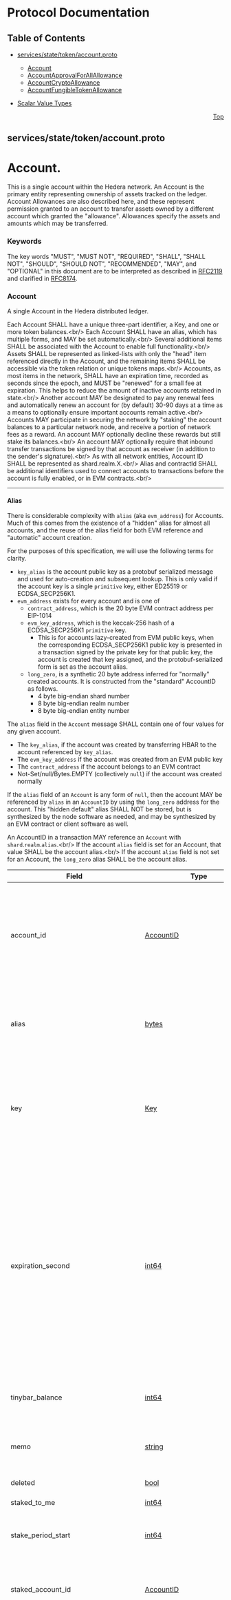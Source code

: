 # Protocol Documentation
<a name="top"></a>

## Table of Contents

- [services/state/token/account.proto](#services_state_token_account-proto)
    - [Account](#proto-Account)
    - [AccountApprovalForAllAllowance](#proto-AccountApprovalForAllAllowance)
    - [AccountCryptoAllowance](#proto-AccountCryptoAllowance)
    - [AccountFungibleTokenAllowance](#proto-AccountFungibleTokenAllowance)
  
- [Scalar Value Types](#scalar-value-types)



<a name="services_state_token_account-proto"></a>
<p align="right"><a href="#top">Top</a></p>

## services/state/token/account.proto
# Account.
This is a single account within the Hedera network. An Account is the
primary entity representing ownership of assets tracked on the ledger.
Account Allowances are also described here, and these represent permission
granted to an account to transfer assets owned by a different account which
granted the &#34;allowance&#34;. Allowances specify the assets and amounts which may
be transferred.

### Keywords
The key words &#34;MUST&#34;, &#34;MUST NOT&#34;, &#34;REQUIRED&#34;, &#34;SHALL&#34;, &#34;SHALL NOT&#34;,
&#34;SHOULD&#34;, &#34;SHOULD NOT&#34;, &#34;RECOMMENDED&#34;, &#34;MAY&#34;, and &#34;OPTIONAL&#34; in this
document are to be interpreted as described in
[RFC2119](https://www.ietf.org/rfc/rfc2119) and clarified in
[RFC8174](https://www.ietf.org/rfc/rfc8174).


<a name="proto-Account"></a>

### Account
A single Account in the Hedera distributed ledger.

Each Account SHALL have a unique three-part identifier, a Key, and one
or more token balances.&lt;br/&gt;
Each Account SHALL have an alias, which has multiple forms, and MAY be set automatically.&lt;br/&gt;
Several additional items SHALL be associated with the Account to enable
full functionality.&lt;br/&gt;
Assets SHALL be represented as linked-lists with only the &#34;head&#34; item
referenced directly in the Account, and the remaining items SHALL be
accessible via the token relation or unique tokens maps.&lt;br/&gt;
Accounts, as most items in the network, SHALL have an expiration time,
recorded as seconds since the epoch, and MUST be &#34;renewed&#34; for a small fee
at expiration. This helps to reduce the amount of inactive accounts retained
in state.&lt;br/&gt;
Another account MAY be designated to pay any renewal fees and automatically
renew an account for (by default) 30-90 days at a time as a means to
optionally ensure important accounts remain active.&lt;br/&gt;
Accounts MAY participate in securing the network by &#34;staking&#34; the account
balances to a particular network node, and receive a portion of network
fees as a reward. An account MAY optionally decline these rewards but still
stake its balances.&lt;br/&gt;
An account MAY optionally require that inbound transfer transactions be
signed by that account as receiver
(in addition to the sender&#39;s signature).&lt;br/&gt;
As with all network entities, Account ID SHALL be represented as
shard.realm.X.&lt;br/&gt;
Alias and contractId SHALL be additional identifiers used to connect accounts
to transactions before the account is fully enabled,
or in EVM contracts.&lt;br/&gt;

---

#### Alias
There is considerable complexity with `alias` (aka `evm_address`) for
Accounts. Much of this comes from the existence of a &#34;hidden&#34; alias for
almost all accounts, and the reuse of the alias field for both EVM reference
and &#34;automatic&#34; account creation.

For the purposes of this specification, we will use the following terms for
clarity.
  - `key_alias` is the account public key as a protobuf serialized message
    and used for auto-creation and subsequent lookup. This is only valid if
    the account key is a
    single `primitive` key, either ED25519 or ECDSA_SECP256K1.
  - `evm_address` exists for every account and is one of
     - `contract_address`, which is the 20 byte EVM contract address per
       EIP-1014
     - `evm_key_address`, which is the keccak-256 hash of a ECDSA_SECP256K1
       `primitive` key.
        - This is for accounts lazy-created from EVM public keys, when the
          corresponding ECDSA_SECP256K1 public key is presented in a
          transaction signed by the private key for that public key, the
          account is created that key assigned, and the protobuf-serialized
          form is set as the account alias.
     - `long_zero`, is a synthetic 20 byte address inferred for &#34;normally&#34;
       created accounts. It is constructed from the &#34;standard&#34; AccountID as
       follows.
        - 4 byte big-endian shard number
        - 8 byte big-endian realm number
        - 8 byte big-endian entity number

The `alias` field in the `Account` message SHALL contain one of four values
for any given account.
  - The `key_alias`, if the account was created by transferring HBAR to the
    account referenced by `key_alias`.
  - The `evm_key_address` if the account was created from an EVM public key
  - The `contract_address` if the account belongs to an EVM contract
  - Not-Set/null/Bytes.EMPTY (collectively `null`) if the account was
    created normally

If the `alias` field of an `Account` is any form of `null`, then the account
MAY be referenced by `alias` in an `AccountID` by using the `long_zero`
address for the account. This &#34;hidden default&#34; alias SHALL NOT be stored,
but is synthesized by the node software as needed, and may be synthesized by
an EVM contract or client software as well.

An AccountID in a transaction MAY reference an `Account` with
`shard`.`realm`.`alias`.&lt;br/&gt;
If the account `alias` field is set for an Account, that value SHALL be the
account alias.&lt;br/&gt;
If the account `alias` field is not set for an Account, the `long_zero`
alias SHALL be the account alias.


| Field | Type | Label | Description |
| ----- | ---- | ----- | ----------- |
| account_id | [AccountID](#proto-AccountID) |  | The unique ID of this account. &lt;p&gt; An account ID, when assigned to this field, SHALL be of the form `shard.realm.number`.&lt;br/&gt; Transactions MAY reference the account by alias, but the account itself MUST always have a purely numeric identifier. This numeric ID is the value used to reference the account in query responses, transaction receipts, transaction records, and the block stream. |
| alias | [bytes](#bytes) |  | An account EVM alias. &lt;p&gt; This is a value used in some contexts to reference an account when the numeric account identifier is not available.&lt;br/&gt; This field, when set to a non-default value, is immutable and SHALL NOT be changed. |
| key | [Key](#proto-Key) |  | The key to be used to sign transactions from this account, if any. &lt;p&gt; This key SHALL NOT be set for hollow accounts until the account is finalized.&lt;br/&gt; This key SHALL be set on all other accounts, except for certain immutable accounts (0.0.800 and 0.0.801) necessary for network function and otherwise secured by the governing council. |
| expiration_second | [int64](#int64) |  | The current expiration time of this account, in seconds since the epoch. &lt;p&gt; For this purpose, `epoch` SHALL be the UNIX epoch with 0 at `1970-01-01T00:00:00.000Z`.&lt;br/&gt; This account SHALL be due standard renewal fees when the network consensus time exceeds this time.&lt;br/&gt; If rent and expiration are enabled for the network, and automatic renewal is enabled for this account, renewal fees SHALL be charged after this time, and, if charged, the expiration time SHALL be extended for another renewal period.&lt;br/&gt; This account MAY be expired and removed from state at any point after this time if not renewed.&lt;br/&gt; An account holder MAY extend this time by submitting an account update transaction to modify expiration time, subject to the current maximum expiration time for the network. |
| tinybar_balance | [int64](#int64) |  | The HBAR balance of this account, in tinybar (10&lt;sup&gt;-8&lt;/sup&gt; HBAR). &lt;p&gt; This value is a signed integer for efficiency, but MUST always be a whole number. |
| memo | [string](#string) |  | A short description of this account. &lt;p&gt; This value, if set, MUST NOT exceed `transaction.maxMemoUtf8Bytes` (default 100) bytes when encoded as UTF-8. |
| deleted | [bool](#bool) |  | A boolean indicating that this account is deleted. |
| staked_to_me | [int64](#int64) |  | The amount of HBAR staked to this account by others. |
| stake_period_start | [int64](#int64) |  | If this account stakes to another account, this value SHALL be set to the time when the current period for staking and reward calculations began. |
| staked_account_id | [AccountID](#proto-AccountID) |  | An identifier for the account to which this account is staking its balances as a proxy. &lt;p&gt; If this account is not currently staking its balances, then this field, if set, SHALL be the sentinel value of `0.0.0`. |
| staked_node_id | [int64](#int64) |  | An identifier for the node this account is staked to. &lt;p&gt; If this account is not currently staking its balances, then this field, if set, SHALL be the sentinel value of `-1`. Wallet software SHOULD surface staking issues to users and provide a simple mechanism to update staking to a new node ID in the event the prior staked node ID ceases to be valid. &lt;p&gt; &lt;blockquote&gt;Note: node IDs do fluctuate as node operators change. The Account owner MUST submit a new transaction to change this value if the current node ID changes or ceases to operate as a node. An account with an invalid `staked_node_id` SHALL NOT participate in staking until the `staked_node_id` is updated to a valid node ID. &lt;/blockquote&gt; |
| decline_reward | [bool](#bool) |  | A boolean indicating that this account has chosen to decline rewards for staking its balances. &lt;p&gt; This account MAY still stake its balances, but SHALL NOT receive reward payments for doing so. |
| receiver_sig_required | [bool](#bool) |  | A boolean indicating that the account requires a receiver signature for inbound token transfer transactions. &lt;p&gt; If this value is `true` then a transaction to transfer tokens to this account SHALL NOT succeed unless this account has signed the transfer transaction. |
| head_token_id | [TokenID](#proto-TokenID) |  | A token ID at the head of the linked list for this account from the token relations map.&lt;br/&gt; The token relations are connected by including the &#34;next&#34; and &#34;previous&#34; TokenID in each TokenRelation message. The &#34;head&#34; item in that list is found by looking up the TokenRelation with this Account&#39;s account_id and this head_token_id. Each subsequent item in the list is found via similar lookup with both an AccountID and a TokenID. |
| head_nft_id | [NftID](#proto-NftID) |  | A NftID at the head of the linked list for this account from the unique tokens map.&lt;br/&gt; The unique token relations are connected by including the &#34;next&#34; and &#34;previous&#34; NftID in each Nft message. The &#34;head&#34; item in that list is found by looking up the Nft with ID matching this head_nft_id. Each subsequent item in the list is found via similar lookup with the next or previous NftID. |
| head_nft_serial_number | [int64](#int64) |  | A serial number in the NftID at the head of the linked list for this account from unique tokens map. &lt;p&gt; This MUST match the `serial_number` field of `head_nft_id`. |
| number_owned_nfts | [int64](#int64) |  | A number of non-fungible tokens (NTFs) owned by the account. |
| max_auto_associations | [int32](#int32) |  | A maximum for the number of tokens that can be automatically associated with this account. &lt;p&gt; If this is less than or equal to `used_auto_associations` (or 0), then this account MUST manually associate with a token before transacting in that token.&lt;br/&gt; This value may also be `-1` to indicate no limit.&lt;br/&gt; This value MUST NOT be less than `-1`. |
| used_auto_associations | [int32](#int32) |  | A count of used auto-association slots. &lt;p&gt; If this is greater than, or equal to, the current value of `max_auto_associations`, then this account MUST manually associate with a new token before transacting in that token. |
| number_associations | [int32](#int32) |  | A count of tokens associated with this account. &lt;p&gt; This value determines a portion of the renewal fee for this account. |
| smart_contract | [bool](#bool) |  | A boolean indicating that this account is owned by a smart contract. |
| number_positive_balances | [int32](#int32) |  | A count of tokens with a positive balance associated with this account. &lt;p&gt; If the account has a positive balance in any token, it SHALL NOT be deleted. |
| ethereum_nonce | [int64](#int64) |  | A nonce of this account for Ethereum interoperability. |
| stake_at_start_of_last_rewarded_period | [int64](#int64) |  | An amount of HBAR staked by this account at the start of the last reward period. |
| auto_renew_account_id | [AccountID](#proto-AccountID) |  | An account identifier for automatic renewal.&lt;br/&gt; This is the identifier of another account, in the same shard and realm as this account, that has signed a transaction allowing the network to use its balance, if needed, to automatically extend this account&#39;s expiration time during automatic renewal processing. &lt;p&gt; If this is set, and this account lack sufficient HBAR balance to pay renewal fees when due, then the network SHALL deduct the necessary fees from the designated auto renew account, if that account has sufficient balance. |
| auto_renew_seconds | [int64](#int64) |  | A count of the number of seconds to extend this account&#39;s expiration. &lt;p&gt; The network SHALL extend the account&#39;s expiration by this number of seconds, if funds are available, upon automatic renewal.&lt;br/&gt; This SHALL NOT apply if the account is already deleted upon expiration.&lt;br/&gt; If this is not provided in an allowed range on account creation, the transaction SHALL fail with INVALID_AUTO_RENEWAL_PERIOD. The default values for the minimum period and maximum period are currently 30 days and 90 days, respectively. |
| contract_kv_pairs_number | [int32](#int32) |  | A count of smart contract key-value pairs.&lt;br/&gt; If this account is a smart-contract, this is the number of key-value pairs stored on the contract. &lt;p&gt; If this account is not a smart contract, this field SHALL NOT be used.&lt;br/&gt; This value SHALL determine a portion of the storage rental fees for the contract. |
| crypto_allowances | [AccountCryptoAllowance](#proto-AccountCryptoAllowance) | repeated | A list of crypto (HBAR) allowances approved by this account. &lt;p&gt; If this is not empty, each allowance SHALL permit a specified &#34;spender&#34; account to spend this account&#39;s HBAR balance, up to a designated limit.&lt;br/&gt; This field SHALL permit spending only HBAR balance, not other tokens the account may hold. Allowances for other tokens SHALL be listed in the `token_allowances` field or the `approve_for_all_nft_allowances` field. |
| approve_for_all_nft_allowances | [AccountApprovalForAllAllowance](#proto-AccountApprovalForAllAllowance) | repeated | A list of non-fungible token (NFT) allowances approved by this account. &lt;p&gt; If this is not empty, each allowance permits a specified &#34;spender&#34; account to transfer _all_ of this account&#39;s non-fungible tokens from a particular collection.&lt;br/&gt; Allowances for a specific serial number MUST be directly associated with that specific non-fungible token, rather than the holding account. |
| token_allowances | [AccountFungibleTokenAllowance](#proto-AccountFungibleTokenAllowance) | repeated | A list of fungible token allowances approved by this account. &lt;p&gt; If this is not empty, each allowance permits a specified &#34;spender&#34; to spend this account&#39;s fungible tokens, of the designated type, up to a designated limit. |
| number_treasury_titles | [uint32](#uint32) |  | A count of tokens for which this account is the treasury account. &lt;p&gt; Each native token is initially created with all tokens held by its treasury, and the owner of that account (which may be a smart contract) determines how those tokens are distributed. |
| expired_and_pending_removal | [bool](#bool) |  | A flag indicating that the account is expired and pending removal. &lt;p&gt; When the network checks for entity expiration, it SHALL set this flag if the account expiration time has past and the account has no HBAR sufficient to pay current renewal fees.&lt;br/&gt; If the account has an auto-renew account set with an HBAR balance that could pay for an auto-renewal, then this flag SHALL NOT be set. This ensures the account is not encumbered during the time between expiration and when the auto-renewal processing renews the account. |
| first_contract_storage_key | [bytes](#bytes) |  | A contract storage key.&lt;br/&gt; This is the first key in the doubly-linked list of this contract&#39;s storage mappings. &lt;p&gt; This value SHALL be empty if the account is not a contract or the contract has no storage mappings. |
| head_pending_airdrop_id | [PendingAirdropId](#proto-PendingAirdropId) |  | A pending airdrop ID.&lt;br/&gt; This is the head of the linked list for this account from the account airdrops map.&lt;br/&gt; &lt;p&gt; The account airdrops SHALL be connected by including the &#34;next&#34; and &#34;previous&#34; `PendingAirdropID` in each `AccountAirdrop` message.&lt;br/&gt; This value SHALL NOT be empty if this account is &#34;sender&#34; for any pending airdrop, and SHALL be empty otherwise. |
| number_pending_airdrops | [uint64](#uint64) |  | A number of pending airdrops. &lt;p&gt; This count SHALL be used to calculate rent _without_ walking the linked list of pending airdrops associated to this account via the `head_pending_airdrop_id` field.&lt;br/&gt; This value MUST be updated for every airdrop, clam, or cancel transaction that designates this account as a receiver.&lt;br/&gt; This number MUST always match the count of entries in the &#34;list&#34; identified by `head_pending_airdrop_id`. |






<a name="proto-AccountApprovalForAllAllowance"></a>

### AccountApprovalForAllAllowance
Permission granted by one account (the &#34;funding&#34; account) to another account
(the &#34;spender&#34; account) that allows the spender to transfer all serial
numbers of a specific non-fungible token (NFT) collection owned by the
funding account.&lt;br/&gt;
This is a broad permission, as it does not matter how many NFTs of the
specified collection the funding account owns, the spender MAY dispose of
any or all of them with this allowance.&lt;br/&gt;
Each token type (typically a collection of NFTs) SHALL require a separate
allowance.&lt;br/&gt;
Allowances for a specific serial number MUST be directly associated with
that specific non-fungible token, rather than the holding account.

An allowance SHALL NOT transfer any tokens directly, it only permits
transactions signed only by the spender account to transfer any non-fungible
tokens of the specified type owned by the funding account.


| Field | Type | Label | Description |
| ----- | ---- | ----- | ----------- |
| token_id | [TokenID](#proto-TokenID) |  | The identifier for the token associated with this allowance. &lt;p&gt; This token MUST be a non-fungible/unique token. |
| spender_id | [AccountID](#proto-AccountID) |  | The identifier for the spending account associated with this allowance. &lt;p&gt; This account SHALL be permitted to sign transactions to spend tokens of the associated token type from the funding/allowing account. |






<a name="proto-AccountCryptoAllowance"></a>

### AccountCryptoAllowance
Permission granted by one account (the &#34;funding&#34; account) to another account
(the &#34;spender&#34; account) that allows the spender to spend a specified amount
of HBAR owned by the funding account.

An allowance SHALL NOT transfer any HBAR directly, it only permits
transactions signed only by the spender account to transfer HBAR, up to the
amount specified, from the funding account.

Once the specified amount is spent, the allowance SHALL be consumed and a
new allowance SHALL be required before that spending account may spend
additional HBAR from the funding account.


| Field | Type | Label | Description |
| ----- | ---- | ----- | ----------- |
| spender_id | [AccountID](#proto-AccountID) |  | The identifier for the spending account associated with this allowance. &lt;p&gt; This account SHALL be permitted to sign transactions to spend HBAR from the funding/allowing account.&lt;br/&gt; This permission SHALL be limited to no more than the specified `amount`. |
| amount | [int64](#int64) |  | The maximum amount that the spender account may transfer within the scope of this allowance. &lt;p&gt; This allowance SHALL be consumed if any combination of transfers authorized via this allowance meet this value in total.&lt;br/&gt; This value MUST be specified in tinybar (i.e. 10&lt;sup&gt;-8&lt;/sup&gt; HBAR). |






<a name="proto-AccountFungibleTokenAllowance"></a>

### AccountFungibleTokenAllowance
Permission granted by one account (the &#34;funding&#34; account) to another account
(the &#34;spender&#34; account) that allows the spender to spend a specified amount
of a specific non-HBAR fungible token from the balance owned by the funding
account.

An allowance SHALL NOT transfer any tokens directly, it only permits
transactions signed only by the spender account to transfer tokens of the
specified type, up to the amount specified, from the funding account.

Once the specified amount is spent, the allowance SHALL be consumed and a
new allowance SHALL be required before that spending account may spend
additional tokens from the funding account.


| Field | Type | Label | Description |
| ----- | ---- | ----- | ----------- |
| token_id | [TokenID](#proto-TokenID) |  | The identifier for the token associated with this allowance. &lt;p&gt; This token MUST be a fungible/common token. |
| spender_id | [AccountID](#proto-AccountID) |  | The identifier for the spending account associated with this allowance. &lt;p&gt; This account SHALL be permitted to sign transactions to spend tokens of the associated token type from the funding/allowing account.&lt;br/&gt; This permission SHALL be limited to no more than the specified `amount`. |
| amount | [int64](#int64) |  | The maximum amount that the spender account may transfer within the scope of this allowance. &lt;p&gt; This allowance SHALL be consumed if any combination of transfers authorized via this allowance meet this value in total.&lt;br/&gt; This value MUST be specified in the smallest units of the relevant token (i.e. 10&lt;sup&gt;-decimals&lt;/sup&gt; whole tokens). |





 

 

 

 



## Scalar Value Types

| .proto Type | Notes | C++ | Java | Python | Go | C# | PHP | Ruby |
| ----------- | ----- | --- | ---- | ------ | -- | -- | --- | ---- |
| <a name="double" /> double |  | double | double | float | float64 | double | float | Float |
| <a name="float" /> float |  | float | float | float | float32 | float | float | Float |
| <a name="int32" /> int32 | Uses variable-length encoding. Inefficient for encoding negative numbers – if your field is likely to have negative values, use sint32 instead. | int32 | int | int | int32 | int | integer | Bignum or Fixnum (as required) |
| <a name="int64" /> int64 | Uses variable-length encoding. Inefficient for encoding negative numbers – if your field is likely to have negative values, use sint64 instead. | int64 | long | int/long | int64 | long | integer/string | Bignum |
| <a name="uint32" /> uint32 | Uses variable-length encoding. | uint32 | int | int/long | uint32 | uint | integer | Bignum or Fixnum (as required) |
| <a name="uint64" /> uint64 | Uses variable-length encoding. | uint64 | long | int/long | uint64 | ulong | integer/string | Bignum or Fixnum (as required) |
| <a name="sint32" /> sint32 | Uses variable-length encoding. Signed int value. These more efficiently encode negative numbers than regular int32s. | int32 | int | int | int32 | int | integer | Bignum or Fixnum (as required) |
| <a name="sint64" /> sint64 | Uses variable-length encoding. Signed int value. These more efficiently encode negative numbers than regular int64s. | int64 | long | int/long | int64 | long | integer/string | Bignum |
| <a name="fixed32" /> fixed32 | Always four bytes. More efficient than uint32 if values are often greater than 2^28. | uint32 | int | int | uint32 | uint | integer | Bignum or Fixnum (as required) |
| <a name="fixed64" /> fixed64 | Always eight bytes. More efficient than uint64 if values are often greater than 2^56. | uint64 | long | int/long | uint64 | ulong | integer/string | Bignum |
| <a name="sfixed32" /> sfixed32 | Always four bytes. | int32 | int | int | int32 | int | integer | Bignum or Fixnum (as required) |
| <a name="sfixed64" /> sfixed64 | Always eight bytes. | int64 | long | int/long | int64 | long | integer/string | Bignum |
| <a name="bool" /> bool |  | bool | boolean | boolean | bool | bool | boolean | TrueClass/FalseClass |
| <a name="string" /> string | A string must always contain UTF-8 encoded or 7-bit ASCII text. | string | String | str/unicode | string | string | string | String (UTF-8) |
| <a name="bytes" /> bytes | May contain any arbitrary sequence of bytes. | string | ByteString | str | []byte | ByteString | string | String (ASCII-8BIT) |

